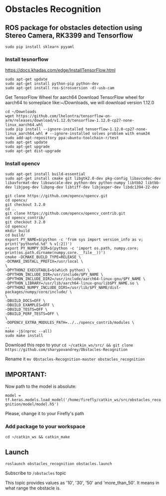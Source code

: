 # Obstacles Recognition
## ROS package for obstacles detection using Stereo Camera, RK3399 and Tensorflow

`sudo pip install sklearn pyyaml`
### Install tesnorflow
https://docs.khadas.com/edge/InstallTensorFlow.html
```
sudo apt-get update
sudo apt-get install python-pip python-dev
sudo apt-get install ros-$(rosversion -d)-usb-cam
```
Get TensorFlow Wheel for aarch64
Download TensorFlow wheel for aarch64 to someplace like:~/Downloads, we will download version 1.12.0
```
cd ~/Downloads
wget https://github.com/lhelontra/tensorflow-on-arm/releases/download/v1.12.0/tensorflow-1.12.0-cp27-none-linux_aarch64.whl
sudo pip install --ignore-installed tensorflow-1.12.0-cp27-none-linux_aarch64.whl # --ignore-installed solves problem with enum34
sudo add-apt-repository ppa:ubuntu-toolchain-r/test
sudo apt-get update
sudo apt-get upgrade
sudo apt-get dist-upgrade
```

### Install opencv
```
sudo apt-get install build-essential
sudo apt-get install cmake git libgtk2.0-dev pkg-config libavcodec-dev libavformat-dev libswscale-dev python-dev python-numpy libtbb2 libtbb-dev libjpeg-dev libpng-dev libtiff-dev libjasper-dev libdc1394-22-dev

git clone https://github.com/opencv/opencv.git
cd opencv/
git checkout 3.2.0
cd ..
git clone https://github.com/opencv/opencv_contrib.git
cd opencv_contrib/
git checkout 3.2.0
cd opencv/
mkdir build
cd build/
export PY_NAME=$(python -c 'from sys import version_info as v; print("python%d.%d" % v[:2])')
export PY_NUMPY_DIR=$(python -c 'import os.path, numpy.core; print(os.path.dirname(numpy.core.__file__))')
cmake -DCMAKE_BUILD_TYPE=RELEASE \
-DCMAKE_INSTALL_PREFIX=/usr/local \
\
-DPYTHON2_EXECUTABLE=$(which python) \
-DPYTHON_INCLUDE_DIR=/usr/include/$PY_NAME \
-DPYTHON_INCLUDE_DIR2=/usr/include/aarch64-linux-gnu/$PY_NAME \
-DPYTHON_LIBRARY=/usr/lib/aarch64-linux-gnu/lib$PY_NAME.so \
-DPYTHON2_NUMPY_INCLUDE_DIRS=/usr/lib/$PY_NAME/dist-packages/numpy/core/include/ \
\
-DBUILD_DOCS=OFF \
-DBUILD_EXAMPLES=OFF \
-DBUILD_TESTS=OFF \
-DBUILD_PERF_TESTS=OFF \
\
-DOPENCV_EXTRA_MODULES_PATH=../../opencv_contrib/modules \
..
make -j$(nproc --all)
sudo make install
```

Download this repo to your `cd ~/catkin_ws/src/ && git clone https://github.com/sharypovandrey/Obstacles-Recognition`

Rename it `mv Obstacles-Recognition-master obstacles_recognition`

## IMPORTANT:
Now path to the model is absolute:

`model = tf.keras.models.load_model('/home/firefly/catkin_ws/src/obstacles_recognition/model/model.h5')`

Please, change it to your Firefly's path

### Add package to your workspace

`cd ~/catkin_ws && catkin_make`

## Launch

`roslaunch obstacles_recognition obstacles.launch`

Subscribe to `/obstacles` topic

This topic provides values as '10', '30', '50' and 'more_than_50'. It means in what range the obstacle is.